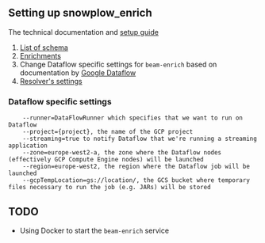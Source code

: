 ## Setting up snowplow_enrich
The technical documentation and [setup guide](https://github.com/snowplow/snowplow/wiki/setting-up-beam-enrich)

1. [List of schema](https://github.com/snowplow/iglu-central/tree/master/schemas)
2. [Enrichments](https://github.com/snowplow/snowplow/wiki/Configurable-enrichments)
3. Change Dataflow specific settings for `beam-enrich` based on documentation by [Google Dataflow](https://cloud.google.com/dataflow/docs/guides/specifying-exec-params#python_10)
4. [Resolver's settings](https://github.com/snowplow/iglu/wiki/Iglu-client-configuration)

### Dataflow specific settings
```
    --runner=DataFlowRunner which specifies that we want to run on Dataflow
    --project={project}, the name of the GCP project
    --streaming=true to notify Dataflow that we're running a streaming application
    --zone=europe-west2-a, the zone where the Dataflow nodes (effectively GCP Compute Engine nodes) will be launched
    --region=europe-west2, the region where the Dataflow job will be launched
    --gcpTempLocation=gs://location/, the GCS bucket where temporary files necessary to run the job (e.g. JARs) will be stored
```


## TODO
- Using Docker to start the `beam-enrich` service
